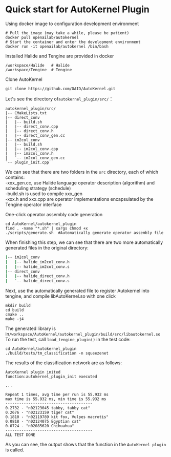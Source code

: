 # Quick start for AutoKernel Plugin

Using docker image to configuration development environment    

```
# Pull the image (may take a while, please be patient)   
docker pull openailab/autokernel
# Start the container and enter the development environment    
docker run -it openailab/autokernel /bin/bash
```
Installed Halide and Tengine are provided in docker    
```
/workspace/Halide	# Halide
/workspace/Tengine  # Tengine
```

Clone AutoKernel  
```
git clone https://github.com/OAID/AutoKernel.git
```
Let's see the directory of`autokernel_plugin/src/`：
```
autokernel_plugin/src/
|-- CMakeLists.txt
|-- direct_conv
|   |-- build.sh
|   |-- direct_conv.cpp
|   |-- direct_conv.h
|   |-- direct_conv_gen.cc
|-- im2col_conv
|   |-- build.sh
|   |-- im2col_conv.cpp
|   |-- im2col_conv.h
|   `-- im2col_conv_gen.cc
`-- plugin_init.cpp
```
We can see that there are two folders in the `src` directory, each of which contains:   
-xxx_gen.cc, use Halide language operator description (algorithm) and scheduling strategy (schedule)   
-build.sh is used to compile xxx_gen    
-xxx.h and xxx.cpp are operator implementations encapsulated by the Tengine operator interface     

One-click operator assembly code generation    
```
cd AutoKernel/autokernel_plugin
find . -name "*.sh" | xargs chmod +x
./scripts/generate.sh  #Automatically generate operator assembly file    
```
When finishing this step, we can see that there are two more automatically generated files in the original directory:   
```bash
|-- im2col_conv
|   |-- halide_im2col_conv.h
|   |-- halide_im2col_conv.s
|-- direct_conv
|   |-- halide_direct_conv.h
|   `-- halide_direct_conv.s
```
Next, use the automatically generated file to register Autokernel into tengine, and compile libAutoKernel.so with one click    
```
mkdir build
cd build
cmake ..
make -j4
```
The generated library is in`/workspace/AutoKernel/autokernel_plugin/build/src/libautokernel.so`
To run the test, call `load_tengine_plugin()` in the test code:    
```
cd AutoKernel/autokernel_plugin
./build/tests/tm_classification -n squeezenet
```
The results of the classification network are as follows:   

```
AutoKernel plugin inited
function:autokernel_plugin_init executed

...

Repeat 1 times, avg time per run is 55.932 ms
max time is 55.932 ms, min time is 55.932 ms
--------------------------------------
0.2732 - "n02123045 tabby, tabby cat"
0.2676 - "n02123159 tiger cat"
0.1810 - "n02119789 kit fox, Vulpes macrotis"
0.0818 - "n02124075 Egyptian cat"
0.0724 - "n02085620 Chihuahua"
--------------------------------------
ALL TEST DONE
```
As you can see, the output shows that the function in the `AutoKernel plugin` is called.    
